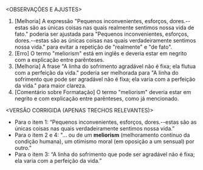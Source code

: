 <OBSERVAÇÕES E AJUSTES>
1. [Melhoria] A expressão "Pequenos inconvenientes, esforços, dores.--estas são as únicas coisas nas quais realmente sentimos nossa vida de fato." poderia ser ajustada para "Pequenos inconvenientes, esforços, dores.--estas são as únicas coisas nas quais verdadeiramente sentimos nossa vida." para evitar a repetição de "realmente" e "de fato".
2. [Erro] O termo "meliorism" está em inglês e deveria estar em negrito com a explicação entre parênteses.
3. [Melhoria] A frase "A linha do sofrimento agradável não é fixa; ela flutua com a perfeição da vida." poderia ser melhorada para "A linha do sofrimento que pode ser agradável não é fixa; ela varia com a perfeição da vida." para maior clareza.
4. [Comentário sobre Formatação] O termo "meliorism" deveria estar em negrito e com explicação entre parênteses, como já mencionado.

<VERSÃO CORRIGIDA (APENAS TRECHOS RELEVANTES)>
- Para o item 1: “Pequenos inconvenientes, esforços, dores.--estas são as únicas coisas nas quais verdadeiramente sentimos nossa vida.”
- Para o item 2 e 4: "... ou de um **meliorism** (melhoramento contínuo da condição humana), um otimismo moral (em oposição a um sensual) por outro."
- Para o item 3: “A linha do sofrimento que pode ser agradável não é fixa; ela varia com a perfeição da vida.”
